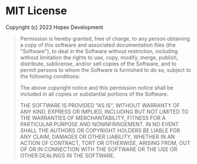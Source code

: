 ﻿# MIT LicenseCopyright (c) 2023 Hopex Development> Permission is hereby granted, free of charge, to any person obtaining a copy> of this software and associated documentation files (the "Software"), to deal> in the Software without restriction, including without limitation the rights> to use, copy, modify, merge, publish, distribute, sublicense, and/or sell> copies of the Software, and to permit persons to whom the Software is> furnished to do so, subject to the following conditions:>> The above copyright notice and this permission notice shall be included in> all copies or substantial portions of the Software.>> THE SOFTWARE IS PROVIDED "AS IS", WITHOUT WARRANTY OF ANY KIND, EXPRESS OR> IMPLIED, INCLUDING BUT NOT LIMITED TO THE WARRANTIES OF MERCHANTABILITY,> FITNESS FOR A PARTICULAR PURPOSE AND NONINFRINGEMENT. IN NO EVENT SHALL THE> AUTHORS OR COPYRIGHT HOLDERS BE LIABLE FOR ANY CLAIM, DAMAGES OR OTHER> LIABILITY, WHETHER IN AN ACTION OF CONTRACT, TORT OR OTHERWISE, ARISING FROM,> OUT OF OR IN CONNECTION WITH THE SOFTWARE OR THE USE OR OTHER DEALINGS IN> THE SOFTWARE.